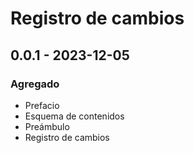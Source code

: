 # Registro de cambios

## 0.0.1 - 2023-12-05

### Agregado

- Prefacio
- Esquema de contenidos
- Preámbulo
- Registro de cambios